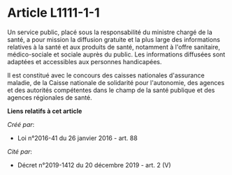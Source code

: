 # Article L1111-1-1

Un service public, placé sous la responsabilité du ministre chargé de la santé, a pour mission la diffusion gratuite et la
plus large des informations relatives à la santé et aux produits de santé, notamment à l'offre sanitaire, médico-sociale et
sociale auprès du public. Les informations diffusées sont adaptées et accessibles aux personnes handicapées. 

Il est constitué avec le concours des caisses nationales d'assurance maladie, de la Caisse nationale de solidarité pour
l'autonomie, des agences et des autorités compétentes dans le champ de la santé publique et des agences régionales de santé.

**Liens relatifs à cet article**

_Créé par_:

  - Loi n°2016-41 du 26 janvier 2016 - art. 88

_Cité par_:

  - Décret n°2019-1412 du 20 décembre 2019 - art. 2 (V)
